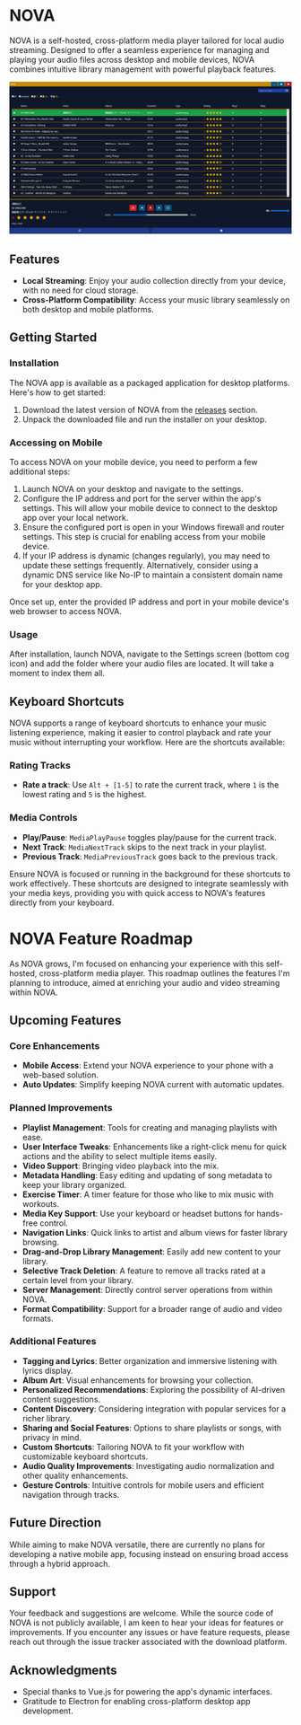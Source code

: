 # NOVA

NOVA is a self-hosted, cross-platform media player tailored for local audio streaming. Designed to offer a
seamless experience for managing and playing your audio files across desktop and mobile devices, NOVA combines
intuitive library management with powerful playback features.

![NOVA preview](/preview.png "NOVA preview")

## Features

- **Local Streaming**: Enjoy your audio collection directly from your device, with no need for cloud storage.
- **Cross-Platform Compatibility**: Access your music library seamlessly on both desktop and mobile platforms.

## Getting Started

### Installation

The NOVA app is available as a packaged application for desktop platforms. Here's how to get started:

1. Download the latest version of NOVA from the [releases](https://github.com/wyxos/nova/releases) section.
2. Unpack the downloaded file and run the installer on your desktop.

### Accessing on Mobile

To access NOVA on your mobile device, you need to perform a few additional steps:

1. Launch NOVA on your desktop and navigate to the settings.
2. Configure the IP address and port for the server within the app's settings. This will allow your mobile device to
   connect to the desktop app over your local network.
3. Ensure the configured port is open in your Windows firewall and router settings. This step is crucial for enabling
   access from your mobile device.
4. If your IP address is dynamic (changes regularly), you may need to update these settings frequently. Alternatively,
   consider using a dynamic DNS service like No-IP to maintain a consistent domain name for your desktop app.

Once set up, enter the provided IP address and port in your mobile device's web browser to access NOVA.

### Usage

After installation, launch NOVA, navigate to the Settings screen (bottom cog icon) and add the folder where
your audio files are located. It will take a moment to index them all.

## Keyboard Shortcuts

NOVA supports a range of keyboard shortcuts to enhance your music listening experience, making it easier to control playback and rate your music without interrupting your workflow. Here are the shortcuts available:

### Rating Tracks

- **Rate a track**: Use `Alt + [1-5]` to rate the current track, where `1` is the lowest rating and `5` is the highest.

### Media Controls

- **Play/Pause**: `MediaPlayPause` toggles play/pause for the current track.
- **Next Track**: `MediaNextTrack` skips to the next track in your playlist.
- **Previous Track**: `MediaPreviousTrack` goes back to the previous track.

Ensure NOVA is focused or running in the background for these shortcuts to work effectively. These shortcuts are designed to integrate seamlessly with your media keys, providing you with quick access to NOVA's features directly from your keyboard.

# NOVA Feature Roadmap

As NOVA grows, I'm focused on enhancing your experience with this self-hosted, cross-platform media player. This roadmap outlines the features I'm planning to introduce, aimed at enriching your audio and video streaming within NOVA.

## Upcoming Features

### Core Enhancements
- **Mobile Access**: Extend your NOVA experience to your phone with a web-based solution.
- **Auto Updates**: Simplify keeping NOVA current with automatic updates.

### Planned Improvements
- **Playlist Management**: Tools for creating and managing playlists with ease.
- **User Interface Tweaks**: Enhancements like a right-click menu for quick actions and the ability to select multiple items easily.
- **Video Support**: Bringing video playback into the mix.
- **Metadata Handling**: Easy editing and updating of song metadata to keep your library organized.
- **Exercise Timer**: A timer feature for those who like to mix music with workouts.
- **Media Key Support**: Use your keyboard or headset buttons for hands-free control.
- **Navigation Links**: Quick links to artist and album views for faster library browsing.
- **Drag-and-Drop Library Management**: Easily add new content to your library.
- **Selective Track Deletion**: A feature to remove all tracks rated at a certain level from your library.
- **Server Management**: Directly control server operations from within NOVA.
- **Format Compatibility**: Support for a broader range of audio and video formats.

### Additional Features
- **Tagging and Lyrics**: Better organization and immersive listening with lyrics display.
- **Album Art**: Visual enhancements for browsing your collection.
- **Personalized Recommendations**: Exploring the possibility of AI-driven content suggestions.
- **Content Discovery**: Considering integration with popular services for a richer library.
- **Sharing and Social Features**: Options to share playlists or songs, with privacy in mind.
- **Custom Shortcuts**: Tailoring NOVA to fit your workflow with customizable keyboard shortcuts.
- **Audio Quality Improvements**: Investigating audio normalization and other quality enhancements.
- **Gesture Controls**: Intuitive controls for mobile users and efficient navigation through tracks.

## Future Direction
While aiming to make NOVA versatile, there are currently no plans for developing a native mobile app, focusing instead on ensuring broad access through a hybrid approach.

## Support

Your feedback and suggestions are welcome. While the source code of NOVA is not publicly available, I am keen
to hear your ideas for features or improvements. If you encounter any issues or have feature requests, please reach out
through the issue tracker associated with the download platform.

## Acknowledgments

- Special thanks to Vue.js for powering the app's dynamic interfaces.
- Gratitude to Electron for enabling cross-platform desktop app development.

